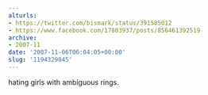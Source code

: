 ```yaml
---
alturls:
- https://twitter.com/bismark/status/391585012
- https://www.facebook.com/17803937/posts/856461392519
archive:
- 2007-11
date: '2007-11-06T06:04:05+00:00'
slug: '1194329045'
---
```


hating girls with ambiguous rings.

